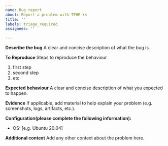 ```yaml
---
name: Bug report
about: Report a problem with TFHE-rs
title: ''
labels: triage_required
assignees: ''

---
```


**Describe the bug**
A clear and concise description of what the bug is.

**To Reproduce**
Steps to reproduce the behaviour
1. first step
2. second step
3. etc

**Expected behaviour**
A clear and concise description of what you expected to happen.

**Evidence**
If applicable, add material to help explain your problem (e.g. screenshots, logs, artifacts, etc.).

**Configuration(please complete the following information):**
 - OS: [e.g. Ubuntu 20.04]


**Additional context**
Add any other context about the problem here.
